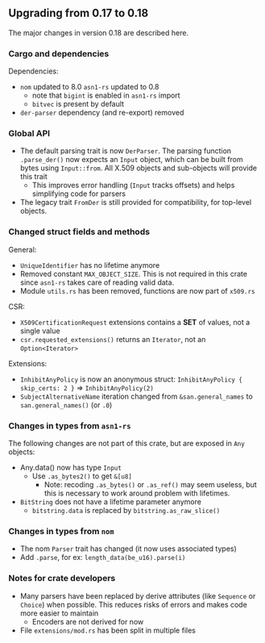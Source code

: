 ## Upgrading from 0.17 to 0.18

The major changes in version 0.18 are described here.

### Cargo and dependencies

Dependencies:

- `nom` updated to 8.0 `asn1-rs` updated to 0.8
	- note that `bigint` is enabled in `asn1-rs` import
	- `bitvec` is present by default
- `der-parser` dependency (and re-export) removed

### Global API

- The default parsing trait is now `DerParser`. The parsing function `.parse_der()` now expects an `Input` object, which can be built from bytes using `Input::from`. All X.509 objects and sub-objects will provide this trait
	+ This improves error handling (`Input` tracks offsets) and helps simplifying code for parsers
- The legacy trait `FromDer` is still provided for compatibility, for top-level objects.

### Changed struct fields and methods

General:
- `UniqueIdentifier` has no lifetime anymore
- Removed constant `MAX_OBJECT_SIZE`. This is not required in this crate since `asn1-rs` takes care of reading valid data.
- Module `utils.rs` has been removed, functions are now part of `x509.rs`

CSR:
- `X509CertificationRequest` extensions contains a **SET** of values, not a single value
- `csr.requested_extensions()` returns an `Iterator`, not an `Option<Iterator>`

Extensions:

- `InhibitAnyPolicy` is now an anonymous struct:
`InhibitAnyPolicy { skip_certs: 2 }` => `InhibitAnyPolicy(2)`
- `SubjectAlternativeName` iteration changed from `&san.general_names` to `san.general_names()` (or `.0`)

### Changes in types from `asn1-rs`

The following changes are not part of this crate, but are exposed in `Any` objects:

- Any.data() now has type `Input`
	- Use `.as_bytes2()` to get `&[u8]`
		+ Note: recoding `.as_bytes()` or `.as_ref()` may seem useless, but this is necessary to work around problem with lifetimes.
- `BitString` does not have a lifetime parameter anymore
	- `bitstring.data` is replaced by `bitstring.as_raw_slice()`

### Changes in types from `nom`

- The nom `Parser` trait has changed (it now uses associated types)
- Add `.parse`, for ex: `length_data(be_u16).parse(i)`

### Notes for crate developers

- Many parsers have been replaced by derive attributes (like `Sequence` or `Choice`) when possible. This reduces risks of errors and makes code more easier to maintain
	+ Encoders are not derived for now
- File `extensions/mod.rs` has been split in multiple files